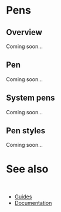 # Pens

## Overview

Coming soon...

## Pen

Coming soon...

## System pens

Coming soon...

## Pen styles

Coming soon...

# See also
​
* [Guides](/docs/documentation/guides)
* [Documentation](/docs/documentation)
